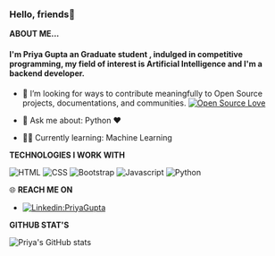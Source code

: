 ### Hello, friends👋

**ABOUT ME...**
<p align='center'>
<h4> I'm Priya Gupta an Graduate student , indulged in competitive programming, my field of interest is Artificial Intelligence and I'm a backend developer. </h4> 

- 👯 I’m looking for ways to contribute meaningfully to Open Source projects, documentations, and communities. [![Open Source Love](https://badges.frapsoft.com/os/v2/open-source.svg?v=103)](https://github.com/ellerbrock/open-source-badges/)

- 💬 Ask me about: Python ❤️ 
-  👩‍💻 Currently learning: Machine Learning

**TECHNOLOGIES I WORK WITH**

![HTML](https://img.shields.io/badge/html%20-%23E34F26.svg?&style=for-the-badge&logo=html5&logoColor=white)
![CSS](https://img.shields.io/badge/css%20-%231572B6.svg?&style=for-the-badge&logo=css3&logoColor=white)
![Bootstrap](https://img.shields.io/badge/-Bootstrap-blue?style=for-the-badge&logo=bootstrap)
![Javascript](https://img.shields.io/badge/-Javascript-ffb400?style=for-the-badge&logo=javascript&logoColor=ffff3f)
![Python](https://img.shields.io/badge/Python-blue?style=for-the-badge&logo=python&logoColor=blue)




 🌐 **REACH ME ON**

- [![Linkedin:PriyaGupta](https://img.shields.io/badge/-PriyaGupta-blue?style=flat-square&logo=Linkedin&logoColor=white&link=https://www.linkedin.com/in/priya-gupta-3341b0192/)](https://www.linkedin.com/in/priya-gupta-3341b0192/)



</p>


**GITHUB STAT'S**

![Priya's GitHub stats](https://github-readme-stats.vercel.app/api?username=guptapriya-83900&show_icons=true&theme=radical)





